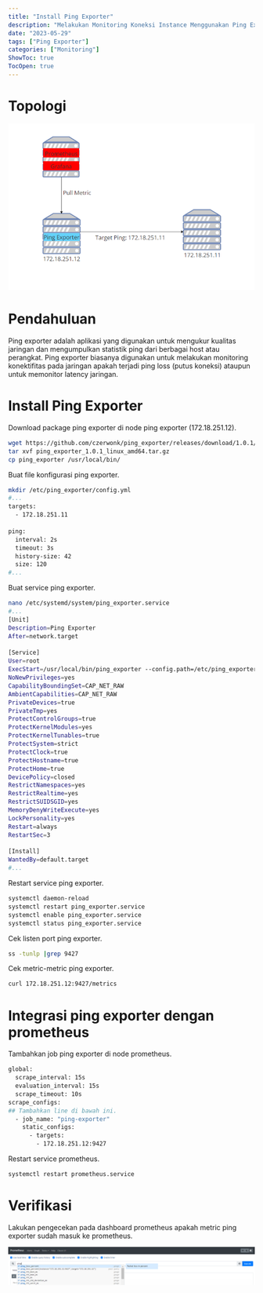 ```yaml
---
title: "Install Ping Exporter"
description: "Melakukan Monitoring Koneksi Instance Menggunakan Ping Exporter"
date: "2023-05-29"
tags: ["Ping Exporter"]
categories: ["Monitoring"]
ShowToc: true
TocOpen: true
---
```


# Topologi

![](/images/ping_exporter1.png)

# Pendahuluan

Ping exporter adalah aplikasi yang digunakan untuk mengukur kualitas jaringan dan mengumpulkan statistik ping dari berbagai host atau perangkat. Ping exporter biasanya digunakan untuk melakukan monitoring konektifitas pada jaringan apakah terjadi ping loss (putus koneksi) ataupun untuk memonitor latency jaringan.

# Install Ping Exporter

Download package ping exporter di node ping exporter (172.18.251.12).

```bash
wget https://github.com/czerwonk/ping_exporter/releases/download/1.0.1/ping_exporter_1.0.1_linux_amd64.tar.gz
tar xvf ping_exporter_1.0.1_linux_amd64.tar.gz
cp ping_exporter /usr/local/bin/
```

Buat file konfigurasi ping exporter.

```bash
mkdir /etc/ping_exporter/config.yml
#...
targets:
  - 172.18.251.11

ping:
  interval: 2s
  timeout: 3s
  history-size: 42
  size: 120
#...
```

Buat service ping exporter.

```bash
nano /etc/systemd/system/ping_exporter.service
#...
[Unit]
Description=Ping Exporter
After=network.target

[Service]
User=root
ExecStart=/usr/local/bin/ping_exporter --config.path=/etc/ping_exporter/config.yml
NoNewPrivileges=yes
CapabilityBoundingSet=CAP_NET_RAW
AmbientCapabilities=CAP_NET_RAW
PrivateDevices=true
PrivateTmp=yes
ProtectControlGroups=true
ProtectKernelModules=yes
ProtectKernelTunables=true
ProtectSystem=strict
ProtectClock=true
ProtectHostname=true
ProtectHome=true
DevicePolicy=closed
RestrictNamespaces=yes
RestrictRealtime=yes
RestrictSUIDSGID=yes
MemoryDenyWriteExecute=yes
LockPersonality=yes
Restart=always
RestartSec=3

[Install]
WantedBy=default.target
#...
```

Restart service ping exporter.

```bash
systemctl daemon-reload
systemctl restart ping_exporter.service
systemctl enable ping_exporter.service
systemctl status ping_exporter.service
```

Cek listen port ping exporter.

```bash
ss -tunlp |grep 9427
```

Cek metric-metric ping exporter.

```bash
curl 172.18.251.12:9427/metrics
```

# Integrasi ping exporter dengan prometheus

Tambahkan job ping exporter di node prometheus.

```bash
global:
  scrape_interval: 15s
  evaluation_interval: 15s
  scrape_timeout: 10s
scrape_configs:
## Tambahkan line di bawah ini.
  - job_name: "ping-exporter"
    static_configs:
      - targets:
        - 172.18.251.12:9427
```

Restart service prometheus.

```bash
systemctl restart prometheus.service
```

# Verifikasi

Lakukan pengecekan pada dashboard prometheus apakah metric ping exporter sudah masuk ke prometheus.

![](/images/ping_exporter2.png)